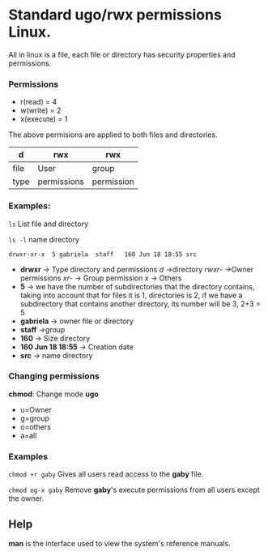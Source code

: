 # Standard ugo/rwx permissions Linux.
All in linux is a file, each file or directory has security properties and permissions.

### Permissions
- r(read) = 4
- w(write) = 2
- x(execute) = 1

The above permisions are applied to both files and directories.

| d    | rwx         | rwx       | 
|------|-------------|-----------|
| file | User        |group      | others
  type | permissions |permission |


### Examples:
``` ls ``` List file and directory

``` ls -l ``` name directory

``drwxr-xr-x  5 gabriela  staff   160 Jun 18 18:55 src ``
- **drwxr** -> Type directory and permissions
*d* ->directory 
*rwxr-* ->Owner permissions
*xr-* -> Group permission
*x* -> Others
- **5** -> we have the number of subdirectories that the directory contains, taking into account that for files it is 1, directories is 2, if we have a subdirectory that contains another directory, its number will be 3,  2+3 = 5
- **gabriela** -> owner file or directory
- **staff** ->group
- **160** -> Size directory
- **160 Jun 18 18:55** -> Creation date
- **src** -> name directory
### Changing permissions
**chmod**: Change mode
**ugo**
- u=Owner 
- g=group  
- o=others
- a=all
### Examples
```chmod +r gaby``` Gives all users read access to the **gaby** file.

```chmod og-x gaby``` Remove **gaby**'s execute permissions from all users except the owner.

## Help
**man** is the interface used to view the system's reference manuals.






